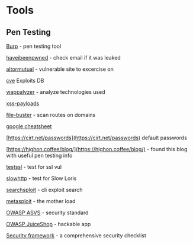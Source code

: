 # Tools
## Pen Testing
[Burp](https://portswigger.net) - pen testing tool

[haveibeenpwned](https://haveibeenpwned.com/) - check email if it was leaked

[altormutual](http://altoromutual.com/) - vulnerable site to excercise on

[cve](https://www.cvedetails.com) Exploits DB

[wappalyzer](https://www.wappalyzer.com/) - analyze technologies used

[xss-payloads](http://www.xss-payloads.com/index.html)

[file-buster](https://github.com/henshin/filebuster) - scan routes on domains

[google cheatsheet](https://www.exploit-db.com/google-hacking-database)

[https://cirt.net/passwords](https://cirt.net/passwords) default passwords

[https://highon.coffee/blog/](https://highon.coffee/blog/) - found this blog with useful pen testing info

[testssl](https://testssl.sh/) - test for ssl vul

[slowhttp](https://github.com/shekyan/slowhttptest) - test for Slow Loris

[searchsploit](https://www.exploit-db.com/searchsploit) - cli exploit search

[metasploit](https://www.metasploit.com/) - the mother load

[OWASP ASVS](https://www.owasp.org/index.php/Category:OWASP_Application_Security_Verification_Standard_Project) - security standard

[OWASP JuiceShop](https://github.com/bkimminich/juice-shop) - hackable app

[Security framework](https://www.securityknowledgeframework.org/) - a comprehensive security checklist
